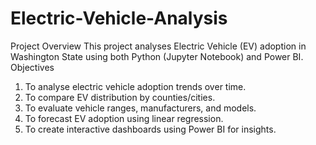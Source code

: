 # Electric-Vehicle-Analysis

 Project Overview
This project analyses Electric Vehicle (EV) adoption in Washington State using both Python (Jupyter Notebook) and Power BI.  
Objectives
1. To analyse electric vehicle adoption trends over time.
2. To compare EV distribution by counties/cities.
3. To evaluate vehicle ranges, manufacturers, and models.
4. To forecast EV adoption using linear regression.
5. To create interactive dashboards using Power BI for insights.


